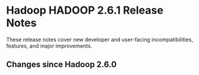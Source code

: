 # Hadoop HADOOP 2.6.1 Release Notes

These release notes cover new developer and user-facing incompatibilities, features, and major improvements.

## Changes since Hadoop 2.6.0



